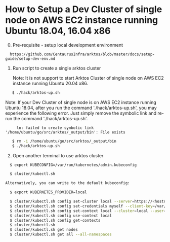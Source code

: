 # How to Setup a Dev Cluster of single node on AWS EC2 instance running Ubuntu 18.04, 16.04 x86 

0. Pre-requisite - setup local development environment
```
  https://github.com/CentaurusInfra/arktos/blob/master/docs/setup-guide/setup-dev-env.md
```

1. Run script to create a single arktos cluster

   Note: It is not support to start Arktos Cluster of single node on AWS EC2 instance running Ubuntu 20.04 x86.

```bash
   $ ./hack/arktos-up.sh
```

   Note: If your Dev Cluster of single node is on AWS EC2 instance running Ubuntu 18.04, after you run the command './hack/arktos-up.sh', you may experience the following error. Just simply remove the symbolic link and re-run the command './hack/arktos-up.sh'.

         ln: failed to create symbolic link '/home/ubuntu/go/src/arktos/_output/bin': File exists 

```bash
   $ rm -i /home/ubuntu/go/src/arktos/_output/bin
   $ ./hack/arktos-up.sh
```


2. Open another terminal to use arktos cluster
```bash
  $ export KUBECONFIG=/var/run/kubernetes/admin.kubeconfig

  $ cluster/kubectl.sh

Alternatively, you can write to the default kubeconfig:

  $ export KUBERNETES_PROVIDER=local

  $ cluster/kubectl.sh config set-cluster local --server=https://<hostname>:6443 --certificate-authority=/var/run/kubernetes/server-ca.crt
  $ cluster/kubectl.sh config set-credentials myself --client-key=/var/run/kubernetes/client-admin.key --client-certificate=/var/run/kubernetes/client-admin.crt
  $ cluster/kubectl.sh config set-context local --cluster=local --user=myself
  $ cluster/kubectl.sh config use-context local
  $ cluster/kubectl.sh config get-contexts
  $ cluster/kubectl.sh
  $ cluster/kubectl.sh get nodes
  $ cluster/kubectl.sh get all --all-namespaces
```
